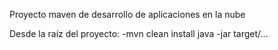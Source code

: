 Proyecto maven de desarrollo de aplicaciones en la nube

Desde la raíz del proyecto: -mvn clean install
java -jar target/...
